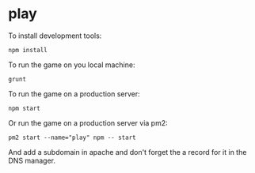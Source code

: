 # play

To install development tools:

    npm install

To run the game on you local machine:

    grunt

To run the game on a production server:

    npm start

Or run the game on a production server via pm2:

    pm2 start --name="play" npm -- start

And add a subdomain in apache and don't forget the a record for it in the DNS manager.
